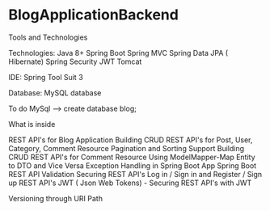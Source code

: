 # BlogApplicationBackend

Tools and Technologies

Technologies:
Java 8+
Spring Boot
Spring MVC
Spring Data JPA ( Hibernate)
Spring Security
JWT
Tomcat

IDE:
Spring Tool Suit 3

Database:
MySQL database

To do
MySql --> create database blog;

What is inside

REST API's  for Blog Application
Building CRUD REST API's for Post, User, Category, Comment Resource
Pagination and Sorting Support
Building CRUD REST API's for Comment Resource
Using ModelMapper-Map Entity to DTO and Vice Versa
Exception Handling in Spring Boot App
Spring Boot REST API Validation
Securing REST API's
Log in / Sign in and Register / Sign up REST API's
JWT ( Json Web Tokens) - Securing REST API's with JWT


Versioning through URI Path

